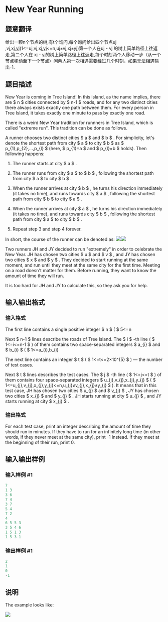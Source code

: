 # New Year Running

## 题意翻译

给出一颗n个节点的树,有t个询问,每个询问给出四个节点uj ,vj,xj,yj(1<=uj,vj,xj,yj<=n,uj≠vj,xj≠yj)第一个人在uj - vj 的树上简单路径上往返走,第二个人在 xj - yj的树上简单路径上往返走,每个时刻两个人移动一步（从一个节点移动至下一个节点）问两人第一次相遇需要经过几个时刻，如果无法相遇输出-1.

## 题目描述

New Year is coming in Tree Island! In this island, as the name implies, there are $ n $ cities connected by $ n-1 $ roads, and for any two distinct cities there always exists exactly one path between them. For every person in Tree Island, it takes exactly one minute to pass by exactly one road.

There is a weird New Year tradition for runnners in Tree Island, which is called "extreme run". This tradition can be done as follows.

A runner chooses two distinct cities $ a $ and $ b $ . For simplicity, let's denote the shortest path from city $ a $ to city $ b $ as $ p_{1},p_{2},...,p_{l} $ (here, $ p_{1}=a $ and $ p_{l}=b $ holds). Then following happens:

1. The runner starts at city $ a $ .

2. The runner runs from city $ a $ to $ b $ , following the shortest path from city $ a $ to city $ b $ .

3. When the runner arrives at city $ b $ , he turns his direction immediately (it takes no time), and runs towards city $ a $ , following the shortest path from city $ b $ to city $ a $ .

4. When the runner arrives at city $ a $ , he turns his direction immediately (it takes no time), and runs towards city $ b $ , following the shortest path from city $ a $ to city $ b $ .

5. Repeat step 3 and step 4 forever.

In short, the course of the runner can be denoted as: ![](https://cdn.luogu.com.cn/upload/vjudge_pic/CF500G/025b6a126e2d5bfb81cc888594d1669dfd47cf55.png)![](https://cdn.luogu.com.cn/upload/vjudge_pic/CF500G/87628e4e1ee0d9f1a3eb8258024da9e81bf4f13b.png)

Two runners JH and JY decided to run "extremely" in order to celebrate the New Year. JH has chosen two cities $ u $ and $ v $ , and JY has chosen two cities $ x $ and $ y $ . They decided to start running at the same moment, and run until they meet at the same city for the first time. Meeting on a road doesn't matter for them. Before running, they want to know the amount of time they will run.

It is too hard for JH and JY to calculate this, so they ask you for help.

## 输入输出格式

### 输入格式

The first line contains a single positive integer $ n $ ( $ 5<=n

Next $ n-1 $ lines describe the roads of Tree Island. The $ i $ -th line ( $ 1<=i<=n-1 $ ) of them contains two space-separated integers $ a_{i} $ and $ b_{i} $ ( $ 1<=a_{i},b_{i}

The next line contains an integer $ t $ ( $ 1<=t<=2×10^{5} $ ) — the number of test cases.

Next $ t $ lines describes the test cases. The $ j $ -th line ( $ 1<=j<=t $ ) of them contains four space-separated integers $ u_{j},v_{j},x_{j},y_{j} $ ( $ 1<=u_{j},v_{j},x_{j},y_{j}<=n,u_{j}≠v_{j},x_{j}≠y_{j} $ ). It means that in this test case, JH has chosen two cities $ u_{j} $ and $ v_{j} $ , JY has chosen two cities $ x_{j} $ and $ y_{j} $ . JH starts running at city $ u_{j} $ , and JY starts running at city $ x_{j} $ .

### 输出格式

For each test case, print an integer describing the amount of time they should run in minutes. If they have to run for an infinitely long time (in other words, if they never meet at the same city), print -1 instead. If they meet at the beginning of their run, print 0.

## 输入输出样例

### 输入样例 #1

```cpp
7
1 3
3 6
7 4
3 7
5 4
7 2
4
6 5 5 3
3 5 4 6
1 5 1 3
1 5 3 1

```
### 输出样例 #1

```cpp
2
1
0
-1

```
## 说明

The example looks like:

![](https://cdn.luogu.com.cn/upload/vjudge_pic/CF500G/3a1cfe368327b674dde36bdc8607c860fa47cdf6.png)

